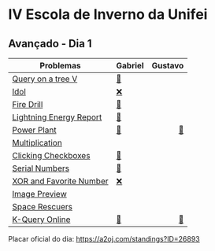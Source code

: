 # IV Escola de Inverno da Unifei

## Avançado - Dia 1

Problemas | Gabriel | Gustavo
--------- | ------ | ------:
[Query on a tree V](http://www.spoj.com/problems/QTREE5/)   | [:balloon:](QTREE5-Gabriel.cpp) |
[Idol](https://icpcarchive.ecs.baylor.edu/index.php?option=onlinejudge&page=show_problem&problem=4285)   | [:x:](6274-Gabriel.cpp) | 
[Fire Drill](https://icpcarchive.ecs.baylor.edu/index.php?option=onlinejudge&page=show_problem&problem=3067)  | [:balloon:](5066-Gabriel.cpp) | 
[Lightning Energy Report](https://icpcarchive.ecs.baylor.edu/index.php?option=onlinejudge&page=show_problem&problem=3062) | [:balloon:](5061-Gabriel.cpp) |
[Power Plant](https://icpcarchive.ecs.baylor.edu/index.php?option=onlinejudge&page=show_problem&problem=4448) | [:balloon:](6437-Gabriel.cpp) | [:balloon:](6437-Gustavo.cpp) 
[Multiplication](https://icpcarchive.ecs.baylor.edu/index.php?option=onlinejudge&page=show_problem&problem=197) |  | 
[Clicking Checkboxes](https://icpcarchive.ecs.baylor.edu/index.php?option=onlinejudge&page=show_problem&problem=2206) | [:balloon:](4205-Gabriel.cpp) | 
[Serial Numbers](https://icpcarchive.ecs.baylor.edu/index.php?option=onlinejudge&page=show_problem&problem=3065) | [:balloon:](5064-Gabriel.cpp) | 
[XOR and Favorite Number](http://codeforces.com/problemset/problem/617/E) | [:x:](617E-Gabriel.cpp) | 
[Image Preview](http://codeforces.com/problemset/problem/650/B) | | 
[Space Rescuers](http://codeforces.com/problemset/problem/106/E)| | 
[K-Query Online](http://www.spoj.com/problems/KQUERYO/) | [:balloon:](KQUERYO-Gabriel.cpp) | [:balloon:](KQUERYO-Gustavo.cpp) 

Placar oficial do dia:
https://a2oj.com/standings?ID=26893
